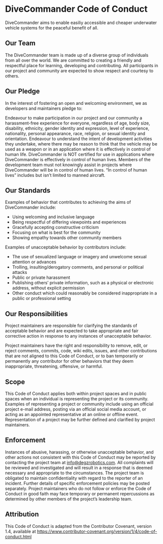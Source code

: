 ﻿# DiveCommander Code of Conduct

DiveCommander aims to enable easiliy accessible and cheaper underwater vehicle systems for the peaceful benefit of all.

## Our Team

The DiveCommander team is made up of a diverse group of individuals from all over the world. We are committed to creating a friendly and respectful place for learning, developing and contributing. All participants in our project and community are expected to show respect and courtesy to others.

## Our Pledge

In the interest of fostering an open and welcoming environment, we as developers and maintainers pledge to:

Endeavour to make participation in our project and our community a harassment-free experience for everyone, regardless of age, body size, disability, ethnicity, gender identity and expression, level of experience, nationality, personal appearance, race, religion, or sexual identity and orientation.
Endeavour to understand the intent of development activities they undertake, where there may be reason to think that the vehicle may be used as a weapon or in an application where it is effectively in control of human life.
DiveCommander is NOT certified for use in applications where DiveCommander is effectively in control of human lives. Members of the development team must not knowingly assist in projects where DiveCommander will be in control of human lives. “In control of human lives” includes but isn’t limited to manned aircraft.

## Our Standards

Examples of behavior that contributes to achieving the aims of DiveCommander include:

* Using welcoming and inclusive language
* Being respectful of differing viewpoints and experiences
* Gracefully accepting constructive criticism
* Focusing on what is best for the community
* Showing empathy towards other community members

Examples of unacceptable behavior by contributors include:

* The use of sexualized language or imagery and unwelcome sexual attention or advances
* Trolling, insulting/derogatory comments, and personal or political attacks
* Public or private harassment
* Publishing others’ private information, such as a physical or electronic address, without explicit permission
* Other conduct which could reasonably be considered inappropriate in a public or professional setting

## Our Responsibilities

Project maintainers are responsible for clarifying the standards of acceptable behavior and are expected to take appropriate and fair corrective action in response to any instances of unacceptable behavior.

Project maintainers have the right and responsibility to remove, edit, or reject comments, commits, code, wiki edits, issues, and other contributions that are not aligned to this Code of Conduct, or to ban temporarily or permanently any contributor for other behaviors that they deem inappropriate, threatening, offensive, or harmful.

## Scope

This Code of Conduct applies both within project spaces and in public spaces when an individual is representing the project or its community. Examples of representing a project or community include using an official project e-mail address, posting via an official social media account, or acting as an appointed representative at an online or offline event. Representation of a project may be further defined and clarified by project maintainers.

## Enforcement

Instances of abusive, harassing, or otherwise unacceptable behavior, and other actions not consistent with this Code of Conduct may be reported by contacting the project team at <info@degzrobotics.com>. All complaints will be reviewed and investigated and will result in a response that is deemed necessary and appropriate to the circumstances. The project team is obligated to maintain confidentiality with regard to the reporter of an incident. Further details of specific enforcement policies may be posted separately. Project maintainers who do not follow or enforce the Code of Conduct in good faith may face temporary or permanent repercussions as determined by other members of the project’s leadership team.

## Attribution

This Code of Conduct is adapted from the Contributor Covenant, version 1.4, available at <https://www.contributor-covenant.org/version/1/4/code-of-conduct.html>
